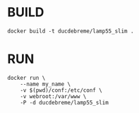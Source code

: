 

# BUILD
    docker build -t ducdebreme/lamp55_slim .

# RUN
    docker run \
        --name my_name \
        -v $(pwd)/conf:/etc/conf \
        -v webroot:/var/www \
        -P -d ducdebreme/lamp55_slim 

